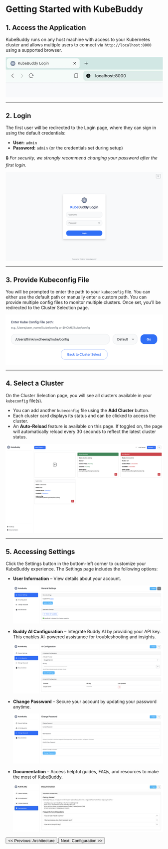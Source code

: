 # Getting Started with KubeBuddy

## 1. Access the Application
KubeBuddy runs on any host machine with access to your Kubernetes cluster and allows multiple users to connect via `http://localhost:8000` using a supported browser.

![KubeBuddy Localhost Access](../../images/localhost.jpg)

---

## 2. Login
The first user will be redirected to the Login page, where they can sign in using the default credentials:

- **User:** `admin`
- **Password:** `admin` (or the credentials set during setup)

🔒 *For security, we strongly recommend changing your password after the first login.*

![KubeBuddy Login Page](../../images/login.png)

---

## 3. Provide Kubeconfig File
You will be prompted to enter the path to your `kubeconfig` file. You can either use the default path or manually enter a custom path. You can provide multiple config files to monitor multiple clusters. Once set, you’ll be redirected to the Cluster Selection page.

![KubeBuddy Config File](../../images/config-path.png)

---

## 4. Select a Cluster
On the Cluster Selection page, you will see all clusters available in your `kubeconfig` file(s).

- You can add another `kubeconfig` file using the **Add Cluster** button.
- Each cluster card displays its status and can be clicked to access the cluster.
- An **Auto-Reload** feature is available on this page. If toggled on, the page will automatically reload every 30 seconds to reflect the latest cluster status.

![KubeBuddy Cluster Select](../../images/cluster-select.png)

---

## 5. Accessing Settings
Click the Settings button in the bottom-left corner to customize your KubeBuddy experience. The Settings page includes the following options:

- **User Information** – View details about your account.

  ![KubeBuddy Settings User](../../images/settings-user.png)

- **Buddy AI Configuration** – Integrate Buddy AI by providing your API key. This enables AI-powered assistance for troubleshooting and insights.

  ![KubeBuddy Settings AI](../../images/settings-ai.png)

- **Change Password** – Secure your account by updating your password anytime.

  ![KubeBuddy Settings Password](../../images/settings-password.png)

- **Documentation** – Access helpful guides, FAQs, and resources to make the most of KubeBuddy.

  ![KubeBuddy Settings Docs](../../images/settings-docs.jpg)

<a href="#architecture">
  <button class="btn btn-secondary btn-sm"> << Previous: Architecture </button>
</a>

<a href="#configuration">
  <button class="btn btn-primary btn-sm">Next: Configuration >> </button>
</a>